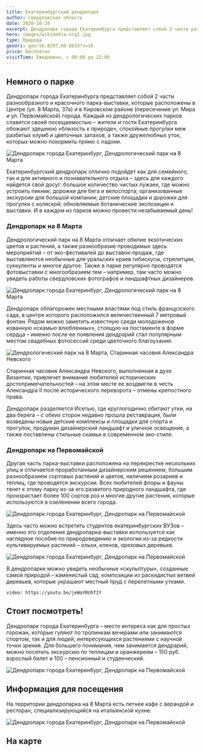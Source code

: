 ```yaml
---
title: Екатеринбургский дендропарк
author: Свердловская область
date: 2020-10-20
excerpt: Дендропарк города Екатеринбурга представляет собой 2 части разнообразного и красочного парка-выставки, которые расположены в Центре (ул. 8 Марта, 37а) и в Кировском районе (пересечение ул. Мира и ул. Первомайской) города.
hero: images/wikimedia.org1.jpg
type: Природа
geoUri: geo:56.8297,60.6033?z=16
price: Бесплатно
visitTime: Ежедневно, с 08:00 до 22:00
---
```



## Немного о парке
Дендропарк города Екатеринбурга представляет собой 2 части разнообразного и красочного парка-выставки, которые расположены в Центре (ул. 8 Марта, 37а) и в Кировском районе (пересечение ул. Мира и ул. Первомайской) города. Каждый из дендрологических парков славится своей посещаемостью – жители и гости Екатеринбурга обожают здешнюю «близость к природе», спокойные прогулки меж разбитых клумб и цветочных запахов, а также дружелюбных уток, которых можно покормить прямо с ладони. 

![Дендропарк города Екатеринбург, Дендрологический парк на 8 Марта](images/tourister.ru1.jpg "Источник tourister.ru")

Екатеринбургский дендропарк отлично подойдет как для семейного, так и для активного и познавательного отдыха – здесь для каждого найдется свой досуг: большое количество чистых лужаек, где можно устроить пикник; дорожки для бега и велоспорта; организованные экскурсии для большой компании; детские площадки и дорожки для прогулки с коляской; обновляемые ботанические экспозиции и выставки. И в каждом из парков можно провести незабываемый день!  


### Дендропарк на 8 Марта

Дендрологический парк на 8 Марта отличает обилие экзотических цветов и растений, а также разнообразие проводимых здесь мероприятий – от эко-фестивалей до выставок-продаж, где выставляются необычные для уральских краев гибискусы, стрелитции, суккуленты и многое другое. Также в парке регулярно проводятся фотовыставки с многообразием тем – например, там часто можно увидеть работы свердловских фотографов и ландшафтных дизайнеров.

![Дендропарк города Екатеринбург, Дендрологический парк на 8 Марта](images/wikimedia.org.jpg "Дендрологический парк на 8 Марта. Источник wikimedia.org")

Дендропарк облагорожен местными властями под стиль французского сада, в центре которого расположился величественный 7 метровый фонтан. Рядом можно заметить известную среди молодоженов кованную «скамью влюбленных», стоящую на постаменте в форме сердца – именно после ее появления дендрарий стал популярным местом свадебных фотосессий среди цветочного благоухания.

![Дендрологический парк на 8 Марта, Старинная часовня Александра Невского](images/tourister.ru.jpg "Старинная часовня Александра Невского. Источник tourister.ru")

Старинная часовня Александра Невского, выполненная в духе Византии, привлечет внимание любителей исторических достопримечательностей – на этом месте ее воздвигли в честь Александра II после исторического переворота – отмены крепостного права. 

Дендропарк разделяется Исетью, где круглогодично обитают утки, на два берега – с обеих сторон недавно прошла реставрация, были возведены новые детские комплексы и площадки для спорта и прогулок, продуман дизайнерский ландшафт и уличное освещение, а также поставлены стильные скамьи в современном эко-стиле.

### Дендропарк на Первомайской

Другая часть парка-выставки расположена на перекрестке нескольких улиц и отличается проработанным дизайнерским решением, большим разнообразием сортовых растений и цветов, наличием розариев и теплиц, где проводятся экскурсии. Всех любителей флоры и фауны тянет к этому парку из-за его развитого природного ландшафта, где произрастает более 100 сортов роз и многие другие растения, которые используются в озеленении всего города.

![Дендропарк города Екатеринбург, Дендропарк на Первомайской](images/nat-geo.ru.jpg "Ива, растущая на острове. Источник nat-geo.ru")
	
Здесь часто можно встретить студентов екатеринбургских ВУЗов – именно это отделение дендропарка-выставки используется как наглядное пособие по природоведению и экологии из-за редкости культивируемых растений – ольхи, кленов, ореховых деревьев.

![Дендропарк города Екатеринбург, Дендропарк на Первомайской](images/rasfokus.ru.jpg "Источник rasfokus.ru")

В дендропарке можно увидеть необычные «скульптуры», созданные самой природой – каменистый сад, композиции из раскидистых ветвей деревьев, которые украшают местный пруд с перелетными утками.

`video: https://youtu.be/jeWaYRUhTIY`

## Стоит посмотреть!
Дендропарк города Екатеринбурга – место интереса как для простых горожан, которые гуляют по тропинкам вечерами или занимаются спортом, так и для людей, интересующихся растениями с научной точки зрения. Для большего понимания, чем занимается дендрарий, можно посетить экскурсию по теплицам и оранжереям – 150 руб. взрослый билет и 100 – пенсионный и студенческий.

![Дендропарк города Екатеринбург, Дендропарк на Первомайской](images/fotokto.ru.jpg "Дети кормят птиц. Источник fotokto.ru")

## Информация для посещения
На территории дендропарка на 8 Марта есть летнее кафе с верандой и ресторан, специализирующийся на итальянской кухне.

![Дендропарк города Екатеринбург, Дендропарк на Первомайской](images/oblgazeta.ru.jpg "Дендропарк на Первомайской. Источник oblgazeta.ru")

## На карте